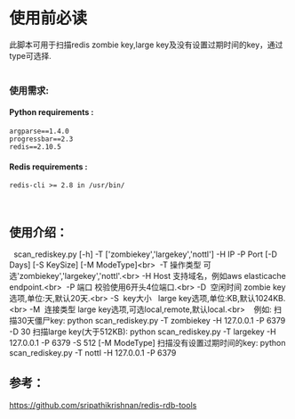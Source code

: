 使用前必读
===========

此脚本可用于扫描redis zombie key,large key及没有设置过期时间的key，通过type可选择.
<br/> 
<br/> 
### 使用需求:

#### Python requirements : 
    argparse==1.4.0
    progressbar==2.3
    redis==2.10.5

#### Redis requirements :
    redis-cli >= 2.8 in /usr/bin/
<br/> 

使用介绍：
-----------
  
  scan_rediskey.py [-h] -T ['zombiekey','largekey','nottl'] -H IP -P Port [-D Days] [-S KeySize] [-M ModeType]\<br>
  -T  操作类型   可选'zombiekey','largekey','nottl'.\<br>
  -H  Host      支持域名，例如aws elasticache endpoint.\<br>
  -P  端口      校验使用6开头4位端口.\<br>
  -D  空闲时间  zombie key选项,单位:天,默认20天.\<br>
  -S  key大小   large key选项,单位:KB,默认1024KB.\<br>
  -M  连接类型  large key选项,可选local,remote,默认local.\<br>
  
  例如:
  扫描30天僵尸key:
    python scan_rediskey.py -T zombiekey -H 127.0.0.1 -P 6379 -D 30
  扫描large key(大于512KB):
    python scan_rediskey.py -T largekey -H 127.0.0.1 -P 6379 -S 512 [-M ModeType]
  扫描没有设置过期时间的key:
    python scan_rediskey.py -T nottl -H 127.0.0.1 -P 6379



参考：
-----------
  https://github.com/sripathikrishnan/redis-rdb-tools
